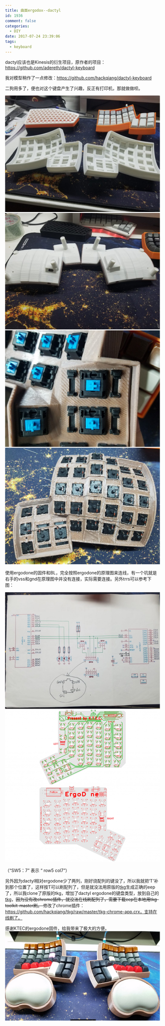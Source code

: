 ```yaml
---
title: 曲面ergodox--dactyl
id: 1936
comment: false
categories:
  - DIY
date: 2017-07-24 23:39:06
tags:
  - keyboard
---
```


dactyl应该也是Kinesis的衍生项目，原作者的项目：https://github.com/adereth/dactyl-keyboard

我对模型稍作了一点修改：https://github.com/hackqiang/dactyl-keyboard

二狗用多了，便也对这个键盘产生了兴趣，反正有打印机，那就做做呗。

<!--more-->

![](e6-9b-b2-e9-9d-a2ergodox-dactyl/case.jpg)
![](e6-9b-b2-e9-9d-a2ergodox-dactyl/case2.jpg)
![](e6-9b-b2-e9-9d-a2ergodox-dactyl/pingheng.jpg)
![](e6-9b-b2-e9-9d-a2ergodox-dactyl/wires.jpg)

使用ergodone的固件和BL，完全按照ergodone的原理图来连线，有一个坑就是右手的vss和gnd在原理图中并没有连接，实际需要连接。另外trrs可以参考下图：

![](e6-9b-b2-e9-9d-a2ergodox-dactyl/sch-1024x768.jpg)
![](e6-9b-b2-e9-9d-a2ergodox-dactyl/left-1024x499.png)
![](e6-9b-b2-e9-9d-a2ergodox-dactyl/right-1024x499.png)

（“SW5：7” 表示 “ row5 col7”）

另外因为dactyl相对ergodone少了两列，刚好烧配列的键没了，所以我就把‘T'补到那个位置了，这样按T可以刷配列了，但是就没法用原版的[tkg](http://tkg.io)生成正确的eep了，所以我clone了原版的tkg，增加了dactyl ergodone的键盘类型，放到自己的[tkg](https://tkg.hackqiang.org)，<del>因为没有改chrome插件，就没法在线刷配列了，需要下载eep在本地用tkg-toolkit-master刷。 </del>修改了chrome插件：https://github.com/hackqiang/tkg/raw/master/tkg-chrome-app.crx，支持在线刷了。

感谢KTEC的ergodone固件，给我带来了极大的方便。
![](e6-9b-b2-e9-9d-a2ergodox-dactyl/finish.png)